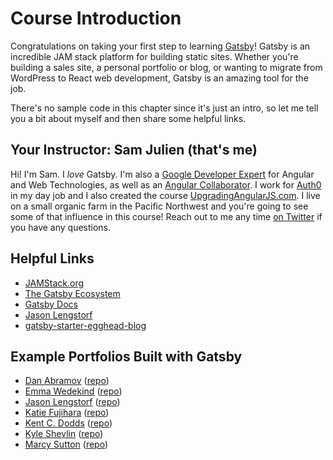 # Course Introduction
Congratulations on taking your first step to learning [Gatsby](https://www.gatsbyjs.org/)! Gatsby is an incredible JAM stack platform for building static sites. Whether you're building a sales site, a personal portfolio or blog, or wanting to migrate from WordPress to React web development, Gatsby is an amazing tool for the job.

There's no sample code in this chapter since it's just an intro, so let me tell you a bit about myself and then share some helpful links.

## Your Instructor: Sam Julien (that's me)
Hi! I'm Sam. I *love* Gatsby. I'm also a [Google Developer Expert](https://google-developers.appspot.com/community/experts/directory/profile/profile-sam_julien) for Angular and Web Technologies, as well as an [Angular Collaborator](https://angular.io/about?group=Collaborators). I work for [Auth0](https://auth0.com/) in my day job and I also created the course [UpgradingAngularJS.com](https://www.upgradingangularjs.com/). I live on a small organic farm in the Pacific Northwest and you're going to see some of that influence in this course! Reach out to me any time [on Twitter](https://twitter.com/samjulien) if you have any questions.

## Helpful Links
- [JAMStack.org](https://jamstack.org/)
- [The Gatsby Ecosystem](https://www.gatsbyjs.org/ecosystem/)
- [Gatsby Docs](https://www.gatsbyjs.org/docs/)
- [Jason Lengstorf](https://twitter.com/jlengstorf)
- [gatsby-starter-egghead-blog](https://github.com/eggheadio/gatsby-starter-egghead-blog)

## Example Portfolios Built with Gatsby
- [Dan Abramov](https://overreacted.io/) ([repo](https://github.com/gaearon/overreacted.io))
- [Emma Wedekind](https://emmawedekind.com/) ([repo](https://github.com/emmawedekind/emmas-awesome-portfolio))
- [Jason Lengstorf](https://lengstorf.com/blog/) ([repo](https://github.com/jlengstorf/lengstorf.com))
- [Katie Fujihara](https://www.katiefujihara.com/) ([repo](https://github.com/KatieFujihara/portfolio-site))
- [Kent C. Dodds](https://kentcdodds.com/) ([repo](https://github.com/kentcdodds/kentcdodds.com))
- [Kyle Shevlin](https://kyleshevlin.com/) ([repo](https://github.com/kyleshevlin/blog))
- [Marcy Sutton](https://marcysutton.com/) ([repo](https://github.com/marcysutton/gatsby-site))